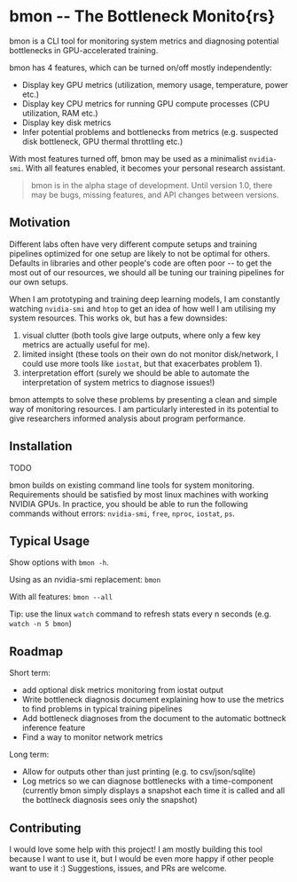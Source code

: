 # bmon -- The Bottleneck Monito{rs}

bmon is a CLI tool for monitoring system metrics and diagnosing potential bottlenecks in GPU-accelerated training.

bmon has 4 features, which can be turned on/off mostly independently:
  - Display key GPU metrics (utilization, memory usage, temperature, power etc.)
  - Display key CPU metrics for running GPU compute processes (CPU utilization, RAM etc.)
  - Display key disk metrics
  - Infer potential problems and bottlenecks from metrics (e.g. suspected disk bottleneck, GPU thermal throttling etc.)

With most features turned off, bmon may be used as a minimalist `nvidia-smi`. With all features enabled, it becomes your personal research assistant.

> bmon is in the alpha stage of development. Until version 1.0, there may be bugs, missing features, and API changes between versions.


## Motivation

Different labs often have very different compute setups and training pipelines optimized for one setup are likely to not be optimal for others. Defaults in libraries and other people's code are often poor -- to get the most out of our resources, we should all be tuning our training pipelines for our own setups.

When I am prototyping and training deep learning models, I am constantly watching `nvidia-smi` and `htop` to get an idea of how well I am utilising my system resources. This works ok, but has a few downsides:
  1. visual clutter (both tools give large outputs, where only a few key metrics are actually useful for me).
  1. limited insight (these tools on their own do not monitor disk/network, I could use more tools like `iostat`, but that exacerbates problem 1).
  1. interpretation effort (surely we should be able to automate the interpretation of system metrics to diagnose issues!)

bmon attempts to solve these problems by presenting a clean and simple way of monitoring resources. I am particularly interested in its potential to give researchers informed analysis about program performance.

## Installation

TODO

bmon builds on existing command line tools for system monitoring. Requirements should be satisfied by most linux machines with working NVIDIA GPUs. In practice, you should be able to run the following commands without errors: `nvidia-smi`, `free`, `nproc`, `iostat`, `ps`.

## Typical Usage

Show options with `bmon -h`.

Using as an nvidia-smi replacement: `bmon`

With all features: `bmon --all`

Tip: use  the linux `watch` command to refresh stats every n seconds (e.g. `watch -n 5 bmon`)

## Roadmap

Short term: 
 - add optional disk metrics monitoring from iostat output
 - Write bottleneck diagnosis document explaining how to use the metrics to find problems in typical training pipelines
 - Add bottleneck diagnoses from the document to the automatic bottneck inference feature
 - Find a way to monitor network metrics

Long term:
 - Allow for outputs other than just printing (e.g. to csv/json/sqlite)
 - Log metrics so we can diagnose bottlenecks with a time-component (currently bmon simply displays a snapshot each time it is called and all the bottlneck diagnosis sees only the snapshot)

## Contributing

I would love some help with this project! I am mostly building this tool because I want to use it, but I would be even more happy if other people want to use it :) Suggestions, issues, and PRs are welcome.
